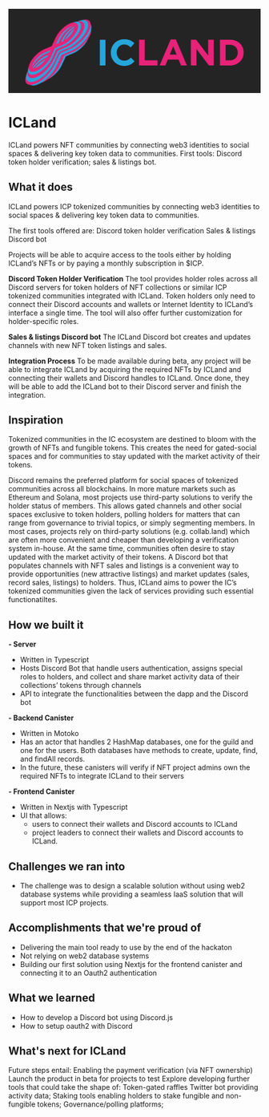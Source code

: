 ![Logo](icland-logo.png)

# ICLand

ICLand powers NFT communities by connecting web3 identities to social spaces &amp; delivering key token data to communities. First tools: Discord token holder verification; sales &amp; listings bot.

## What it does

ICLand powers ICP tokenized communities by connecting web3 identities to social spaces & delivering key token data to communities.

The first tools offered are:
Discord token holder verification
Sales & listings Discord bot

Projects will be able to acquire access to the tools either by holding ICLand’s NFTs or by paying a monthly subscription in $ICP.

**Discord Token Holder Verification**
The tool provides holder roles across all Discord servers for token holders of NFT collections or similar ICP tokenized communities integrated with ICLand. Token holders only need to connect their Discord accounts and wallets or Internet Identity to ICLand’s interface a single time. The tool will also offer further customization for holder-specific roles.

**Sales & listings Discord bot**
The ICLand Discord bot creates and updates channels with new NFT token listings and sales.

**Integration Process**
To be made available during beta, any project will be able to integrate ICLand by acquiring the required NFTs by ICLand and connecting their wallets and Discord handles to ICLand. Once done, they will be able to add the ICLand bot to their Discord server and finish the integration.

## Inspiration

Tokenized communities in the IC ecosystem are destined to bloom with the growth of NFTs and fungible tokens. This creates the need for gated-social spaces and for communities to stay updated with the market activity of their tokens.

Discord remains the preferred platform for social spaces of tokenized communities across all blockchains. In more mature markets such as Ethereum and Solana, most projects use third-party solutions to verify the holder status of members. This allows gated channels and other social spaces exclusive to token holders, polling holders for matters that can range from governance to trivial topics, or simply segmenting members. In most cases, projects rely on third-party solutions (e.g. collab.land) which are often more convenient and cheaper than developing a verification system in-house.
At the same time, communities often desire to stay updated with the market activity of their tokens. A Discord bot that populates channels with NFT sales and listings is a convenient way to provide opportunities (new attractive listings) and market updates (sales, record sales, listings) to holders.
Thus, ICLand aims to power the IC’s tokenized communities given the lack of services providing such essential functionatiltes.

## How we built it

**- Server**

- Written in Typescript
- Hosts Discord Bot that handle users authentication, assigns special roles to holders, and collect and share market activity data of their collections’ tokens through channels
- API to integrate the functionalities between the dapp and the Discord bot

**- Backend Canister**

- Written in Motoko
- Has an actor that handles 2 HashMap databases, one for the guild and one for the users. Both databases have methods to create, update, find, and findAll records.
- In the future, these canisters will verify if NFT project admins own the required NFTs to integrate ICLand to their servers

**- Frontend Canister**

- Written in Nextjs with Typescript
- UI that allows:
  - users to connect their wallets and Discord accounts to ICLand
  - project leaders to connect their wallets and Discord accounts to ICLand.

## Challenges we ran into

- The challenge was to design a scalable solution without using web2 database systems while providing a seamless IaaS solution that will support most ICP projects.

## Accomplishments that we're proud of

- Delivering the main tool ready to use by the end of the hackaton
- Not relying on web2 database systems
- Building our first solution using Nextjs for the frontend canister and connecting it to an Oauth2 authentication

## What we learned

- How to develop a Discord bot using Discord.js
- How to setup oauth2 with Discord

## What's next for ICLand

Future steps entail:
Enabling the payment verification (via NFT ownership)
Launch the product in beta for projects to test
Explore developing further tools that could take the shape of:
Token-gated raffles
Twitter bot providing activity data;
Staking tools enabling holders to stake fungible and non-fungible tokens;
Governance/polling platforms;
